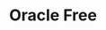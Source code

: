 ---
title: Oracle Free
categories:
  - relational-database
  - vector-database
docs:
  - id: java
    url: https://java.testcontainers.org/modules/databases/oraclefree/
    maintainer: core
    example: |
      ```java
      var oracle = new OracleContainer("gvenzl/oracle-free:23.4-slim-faststart");
      oracle.start();
      ```
    installation: |
      ```xml
      <dependency>
          <groupId>org.testcontainers</groupId>
          <artifactId>oracle-free</artifactId>
          <version>1.19.8</version>
          <scope>test</scope>
      </dependency>
      ```
description: |
  Oracle Database Free is a free edition of the world's leading database specifically designed for anybody to develop, learn, and run on Oracle Database for free.
---